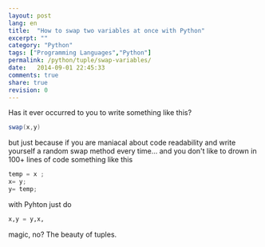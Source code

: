 ```yaml
---
layout: post
lang: en
title:  "How to swap two variables at once with Python"
excerpt: ""
category: "Python"
tags: ["Programming Languages","Python"]
permalink: /python/tuple/swap-variables/
date:   2014-09-01 22:45:33
comments: true
share: true
revision: 0
---
```


Has it ever occurred to you to write something like this?

```java
swap(x,y) 
```

but just because if you are maniacal about code readability and write yourself a random swap method every time... and you don't like to drown in 100+ lines of code something like this

```java
temp = x ;
x= y;
y= temp;
``` 
with Pyhton just do 

```python
x,y = y,x, 
``` 

magic, no? The beauty of tuples.